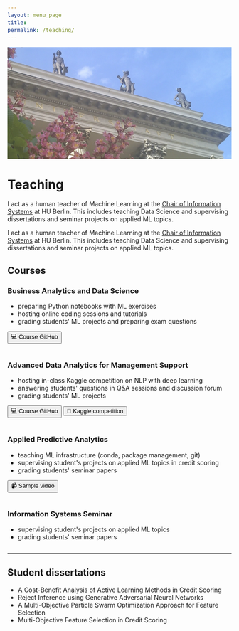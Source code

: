 ```yaml
---
layout: menu_page
title:
permalink: /teaching/
---
```


<div class="container">
  <div style="width:100%;height:0; padding-top:50%;position:relative;">
    <img src="../images/menu/photo_teaching.jpg" style="width:100%; opacity:0.8; position:absolute; top:0; left:0">
  </div>  
  <div class="content">
    <h1>Teaching</h1>
    <p><span class="cover-desc" style="color:var(--page-desc-color)">I act as a human teacher of Machine Learning at the <a href="https://www.wiwi.hu-berlin.de/en/Professorships/bwl/wi/personen-en/nikita-kozodoi-m-sc/nikita-kozodoi-m-sc">Chair of Information Systems</a> at HU Berlin. This includes teaching Data Science and supervising dissertations and seminar projects on applied ML topics.</span></p>
  </div>
</div>

<p><span class="page-desc">I act as a human teacher of Machine Learning at the <a href="https://www.wiwi.hu-berlin.de/en/Professorships/bwl/wi/personen-en/nikita-kozodoi-m-sc/nikita-kozodoi-m-sc">Chair of Information Systems</a> at HU Berlin. This includes teaching Data Science and supervising dissertations and seminar projects on applied ML topics.</span></p>


## Courses

### Business Analytics and Data Science

- preparing Python notebooks with ML exercises
- hosting online coding sessions and tutorials
- grading students' ML projects and preparing exam questions

<button class="btn" onclick="window.open('https://github.com/Humboldt-WI/bads')" type="button">&#128187; Course GitHub</button>
<hr style="height:1px; visibility:hidden;" />


### Advanced Data Analytics for Management Support

- hosting in-class Kaggle competition on NLP with deep learning
- answering students' questions in Q&A sessions and discussion forum
- grading students' ML projects

<button class="btn" onclick="window.open('https://github.com/Humboldt-WI/adams')" type="button">&#128187; Course GitHub</button>
<button class="btn" onclick="window.open('https://www.kaggle.com/c/adams2021sub/overview')" type="button">&#129351; Kaggle competition</button>
<hr style="height:1px; visibility:hidden;" />


### Applied Predictive Analytics

- teaching ML infrastructure (conda, package management, git)
- supervising student's projects on applied ML topics in credit scoring
- grading students' seminar papers

<button class="btn" onclick="window.open('https://youtu.be/jraqbUMc4EU')" type="button">&#128249; Sample video</button>
<hr style="height:1px; visibility:hidden;" />


### Information Systems Seminar

- supervising student's projects on applied ML topics
- grading students' seminar papers



<hr style="height:1px; visibility:hidden;" />
<hr style="height:1px;border-width:0;color:rgb(50,50,50);background-color:rgb(50,50,50)">

<!----------------------------------------------------------------------------->

## Student dissertations

- A Cost-Benefit Analysis of Active Learning Methods in Credit Scoring
- Reject Inference using Generative Adversarial Neural Networks
- A Multi-Objective Particle Swarm Optimization Approach for Feature Selection
- Multi-Objective Feature Selection in Credit Scoring
